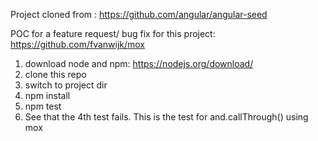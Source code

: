 Project cloned from : https://github.com/angular/angular-seed

POC for a feature request/ bug fix for this project: https://github.com/fvanwijk/mox

1. download node and npm: https://nodejs.org/download/
2. clone this repo
3. switch to project dir
4. npm install
5. npm  test
6. See that the 4th test fails. This is the test for and.callThrough() using mox
